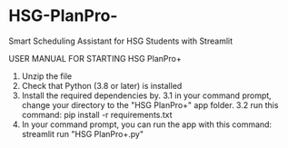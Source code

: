 # HSG-PlanPro-
Smart Scheduling Assistant for HSG Students with Streamlit

USER MANUAL FOR STARTING HSG PlanPro+
1. Unzip the file
2. Check that Python (3.8 or later) is installed
3. Install the required dependencies by.
	3.1 in your command prompt, change your directory to the "HSG PlanPro+" app folder.
	3.2 run this command: pip install -r requirements.txt
4. In your command prompt, you can run the app with this command: streamlit run "HSG PlanPro+.py"
